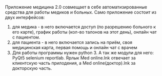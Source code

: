 Приложение медицина 2.0 совмещает в себе автоматизированные средства для работы медиков и больных.
Само приложение состоит из двух интерфейсов:
1. для медика - в него включается доступ (по разрешению больного к его карте), график работы (кол-во талонов на этот день), онлайн чат с пациентом.
2. для пациента - в него включается запись на приём, своя медицинская карта, первая помощь и онлайн чат с врачем
3. Для работы программы нужен python 3.
А так же модули для него: PyQt5 selenium reportlab.
Ярлык Med online.lnk отвечает за клиентскую часть прилодения, а Med online(доктор).lnk за докторскую часть.